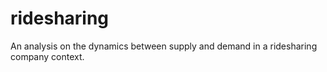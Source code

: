 # ridesharing
An analysis on the dynamics between supply and demand in a ridesharing company context.
